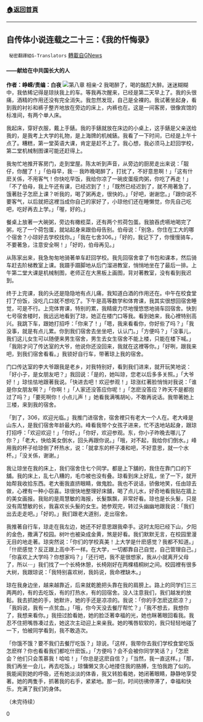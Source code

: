 ###  [:house:返回首頁](https://github.com/ourhimalayas/txt)
---


## 自传体小说连载之二十三：《我的忏悔录》
` 秘密翻譯組G-Translators` [轉載自GNews](https://gnews.org/zh-hans/1542170/)

#### ——献给在中共国长大的人

**作者：峥嵘/责编：白夜**
![](https://assets.gnews.org/wp-content/uploads/2021/09/image-238.png)第八章 相亲-2
我喝醉了，喝的酩酊大醉。迷迷糊糊中，我依稀记得是琼扶我上的车。等我再次醒来，已经是第二天早上了。我的头很痛，酒精的作用还没有完全消失。我忽然发现，自己是全裸的。我试著坐起身，看到我的衬衫和裤子整齐地放在旁边的床上，内裤也在。这是一间客房，很像宾馆的标准间，有两个单人床。

我起床，穿好衣服，戴上手錶。我的手錶就放在床边的小桌上，这手錶是父亲送给我的，是我考上大学的礼物，是上海牌的机械錶。我看了一下时间，已经是上午十点了。糟糕，第一堂英语大课，肯定是赶不上了。我心想，我必须马上赶回学校，第二堂机械制图课可能还赶得上。

我匆忙地推开客房门，走到堂屋。陈太听到声音，从旁边的厨房走出来说：「靓仔，你醒了！」「伯母早，我⋯ 我昨晚喝醉了，打扰了，不好意思啊！」「这有什麽关係，不用客气！你快吃早饭，我给你凉了一碗皮蛋瘦肉粥，你吃了再走！」「不了伯母，我上午还有课，已经迟到了！」「既然已经迟到了，就不用著急了，饿著肚子怎麽上课？听我的，喝了粥再走，很快的。」「好吧，谢谢您。」「跟你说不要客气，以后就把这裡当成你自己的家好了，小琼他们还在睡懒觉，你先自己吃吧，吃好再去上学。」「喔，好的。」

餐桌上放著一大碗粥，旁边有橄榄菜，还有两个煎荷包蛋。我狼吞虎嚥地喝完了粥，吃了一个荷包蛋，就站起身来跟伯母告别。伯母说：「别急，你住在工大的哪个宿舍？小琼好去学校找你。」「我在七舍306。」「好的，我记下了，你慢慢骑车，不要著急，注意安全啊！」「好的，伯母再见。」

从陈家出来，我急匆匆地骑著单车赶回学校。我先回宿舍拿了书包和课本，然后骑车赶去阶梯教室上课。我蹑手蹑脚地从后门溜进教室，悄悄地坐在了最后一排。上午第二堂大课是机械制图，老师正在大黑板上画图，背对著教室，没有看到我迟到。

终于上完课，我的头还是隐隐地有点儿痛，我知道白酒的作用还在。中午在校食堂打了份饭，没吃几口就不想吃了。下午是高等数学和体育课，我其实很想回宿舍睡觉，可是不行。上完体育课，特别的累，我精疲力尽地慢悠悠地骑车回宿舍。快到七号宿舍楼时，我远远地看到了琼，她正在楼门口等我。看到她来，我心裡特别高兴。我跳下车，跟她打招呼：「你来了！」「嗯，我来看看你，你好些了吗？」「我没事，就是有点儿累。你到我们宿舍去坐坐吧，认认门。」「方便吗？」「没事儿，我们这儿女生可以随便来男生宿舍，男生去女生宿舍不能上楼，只能在楼下喊。」「我刚才问了传达室的大爷，他说你还没回来，我就在这裡等你。」「好咧，跟我来吧，到我们宿舍看看。」我锁好自行车，带著琼上我的宿舍。

门口传达室的李大爷跟我是老乡，对我特别好，看到我们进来，就开玩笑地说：「好小子，是女朋友吧？」我回说：「是的，她叫琼，您老以后多多关照。」「大爷好！」琼怯怯地跟著我说。「快进去吧！欢迎参观！」琼涨红著脸悄悄对我说：「谁是你女朋友啊？」「你啊！」「人家还没答应你呢！」「怎麽没答应？昨天不是都抱过了吗？」「要死啊你！小点儿声！」她看我满嘴胡吣，不敢再说话。我带著她上三楼，来到我的宿舍。

「到了，306，欢迎光临。」我推门进宿舍，宿舍裡只有老大一个人在。老大峰是山东人，是我们宿舍年龄最大的。峰看我带个女孩子进来，忙不迭地站起身，跟琼打招呼：「欢迎欢迎！」「你好。」「你好，欢迎参观。东，你小子昨晚去哪儿了你？」「老大，快给美女倒水，回头再跟你说。」「哦，对不起，我给你们倒水。」峰用我的杯子给琼倒了杯热水，说：「就拿东的杯子凑和吧，不好意思，就一个水杯。」「没关係，谢谢。」

我让琼坐在我的床上，我们宿舍住七个同学。都是上下舖的，我住在靠门口的下舖。我的床上，乱七八糟的，毛巾被也没有叠。琼看到床上好乱，坐了一下，就开始帮我收拾东西。老大衝我直挤眼睛，做鬼脸。我也不说话，骄傲地笑，任由琼去做，心裡有一种小窃喜。琼很快地整理好床舖，喝了点儿水，好奇地看我贴在牆上的美女画报。我贴的是周慧敏的海报，长髮飘飘，非常好看。琼也是长头髮，只是没有周慧敏的长，我喜欢长头髮的女生。她参观完，转过头幽幽地跟我说：「我们出去走走吧。」「好的。」我们跟老大道别，走出宿舍。

我推著自行车，琼走在我左边，她还不好意思跟我牵手。这时太阳已经下山，夕阳的金色，撒满了校园。树叶也被染成金黄，煞是好看。我们默默无言，在校园里漫无目的地走著。琼突然说：「你们的学校真美！上大学是什麽感觉？我都不知道。」「什麽感觉？反正跟上高中不一样。在大学，一切都靠自己自觉，自己管理自己。」「你喜欢上大学吗？你想家吗？」「还行吧，我不是很想家，我从小就离开父母了，所以⋯」我们找了一个长椅休憩，长椅刚好在两棵梧桐树之间。校园裡有很多大树，我跟琼说：「我特别喜欢树，我妈说，我命裡缺木。」

琼在我身边坐，越来越靠近，后来就乾脆把头靠在我的肩膀上。路上的同学们三三两两的，有的去吃饭，有的打热水，有的回宿舍。没人注意我们，我们越发的放鬆。我去抓她的手，她默许，她的手还是凉凉的。我说：「你的手怎麽这麽凉？」「我妈说，我有一点贫血。」「哦，你今天没去餐厅帮忙？」「我不想去，我想你了，我想来看你。」我扭过脸看她，她的脸泛著幸福的光，她也眯著眼回看我。我忍不住把嘴唇凑过去，她这次主动迎上来亲我。她的嘴唇软软的，我只轻轻地碰了一下，怕被同学看到，我不敢造次。

「你饿不饿？要不我们去餐厅吃饭？」琼说。「这样，我带你去我们学校食堂吃饭怎麽样？你也看看我们都吃什麽饭。」「方便吗？会不会被你同学笑话？」「怎麽会？他们只会羡慕我！哈哈！」「你总是这麽自信？」「当然，我一直这样。」「那，我们再坐一会儿，再去吃饭。」琼慵懒又贪心地搂住我的胳膊，生怕我跑了似的。我能闻到她的呼吸，还有她淡淡的体香，我又转脸看她，她闭著眼睛，静静地享受著。她的两隻手，抓著我的右手，紧紧地。那一刻，时间彷彿停滞了，幸福和快乐，充满了我们的身体。

（未完待续）

0
